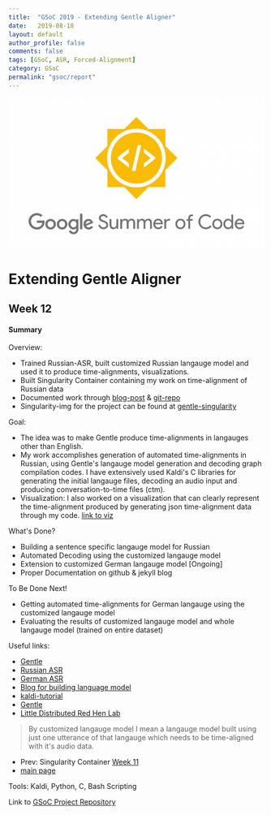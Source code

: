 ```yaml
---
title:  "GSoC 2019 - Extending Gentle Aligner"
date:   2019-08-18
layout: default
author_profile: false
comments: false
tags: [GSoC, ASR, Forced-Alignment]
category: GSoC
permalink: "gsoc/report"
---
```


![GSoC](/icons/GSoC.png)

<h1> Extending Gentle Aligner </h1>
<h2> Week 12 </h2>
<h4> Summary </h4>

Overview:

* Trained Russian-ASR, built customized Russian langauge model and used it to produce time-alignments, visualizations.
* Built Singularity Container containing my work on time-alignment of Russian data
* Documented work through [blog-post](https://shreya2111.github.io/gsoc) & [git-repo](https://github.com/shreya2111/gentle-labs)
* Singularity-img for the project can be found at [gentle-singularity](https://github.com/shreya2111/gentle-singularity)

Goal:

* The idea was to make Gentle produce time-alignments in langauges other than English. 
* My work accomplishes generation of automated time-alignments in Russian, using Gentle's langauge model generation and decoding graph compilation codes. I have extensively used Kaldi's C libraries for generating the initial langauge files, decoding an audio input and producing conversation-to-time files (ctm). 
* Visualization: I also worked on a visualization that can clearly represent the time-alignment produced by generating json time-alignment data through my code. [link to viz](https://shreya2111.github.io/gsoc/gsocWk3)

What's Done?

* Building a sentence specific langauge model for Russian
* Automated Decoding using the customized langauge model
* Extension to customized German langauge model [Ongoing]
* Proper Documentation on github & jekyll blog

To Be Done Next!

* Getting automated time-alignments for German langauge using the customized langauge model
* Evaluating the results of customized langauge model and whole langauge model (trained on entire dataset)

Useful links:

* [Gentle](https://github.com/lowerquality/gentle)
* [Russian ASR](https://github.com/grib0ed0v/kaldi-for-russian)
* [German ASR](https://github.com/uhh-lt/kaldi-tuda-de)
* [Blog for building language model](https://chrisearch.wordpress.com/2017/03/11/speech-recognition-using-kaldi-extending-and-using-the-aspire-model/)
* [kaldi-tutorial](http://jrmeyer.github.io/asr/2016/01/26/Installing-Kaldi.html)
* [Gentle](https://github.com/lowerquality/gentle)
* [Little Distributed Red Hen Lab](http://www.redhenlab.org/)

> By customized langauge model I mean a langauge model built using just one utterance of that langauge which needs to be time-aligned with it's audio data.

* Prev: Singularity Container [Week 11](https://shreya2111.github.io/gsoc/gsocwk11)
* [main page](https://shreya2111.github.io/gsoc)

Tools:
Kaldi, Python, C, Bash Scripting

Link to [GSoC Project Repository](https://github.com/shreya2111/gentle-labs)
